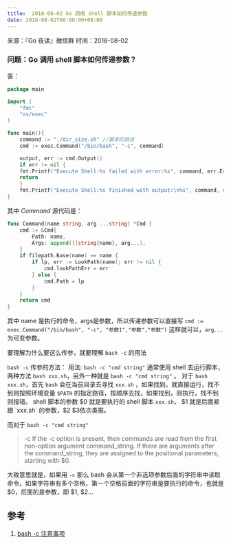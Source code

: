 ```yaml
---
title:  2018-08-02 Go 调用 shell 脚本如何传递参数
date: 2018-08-02T00:00:00+08:00
---
```


来源：『Go 夜读』微信群
时间：2018-08-02

### 问题：Go 调用 shell 脚本如何传递参数？

答：

```go
package main

import (
    "fmt"
    "os/exec"
)

func main(){
    command := "./dir_size.sh" //脚本的路径
    cmd := exec.Command("/bin/bash", "-c", command)

    output, err := cmd.Output()
    if err != nil {
	fmt.Printf("Execute Shell:%s failed with error:%s", command, err.Error())
	return
    }
    fmt.Printf("Execute Shell:%s finished with output:\n%s", command, string(output))
}
```

其中 *Command* 源代码是：

```go
func Command(name string, arg ...string) *Cmd {
	cmd := &Cmd{
		Path: name,
		Args: append([]string{name}, arg...),
	}
	if filepath.Base(name) == name {
		if lp, err := LookPath(name); err != nil {
			cmd.lookPathErr = err
		} else {
			cmd.Path = lp
		}
	}
	return cmd
}
```

其中 name 是执行的命令，args是参数，所以传递参数可以直接写 `cmd := exec.Command("/bin/bash", "-c", "参数1","参数","参数")` 这样就可以，`arg...` 为可变参数。

要理解为什么要这么传参，就要理解 `bash -c` 的用法

`bash -c` 传参的方法：
用法: `bash -c "cmd string"`
通常使用 shell 去运行脚本，两种方法 `bash xxx.sh`，另外一种就是 `bash -c "cmd string"` 。
对于 `bash xxx.sh`，首先 `bash` 会在当前目录去寻找 `xxx.sh` ，如果找到，就直接运行，找不到则按照环境变量 `$PATH` 的指定路径，按顺序去找，如果找到，则执行，找不到则报错。
shell 脚本的参数 $0 就是要执行的 shell 脚本 `xxx.sh`， $1 就是后面紧跟 `xxx.sh` 的参数，$2 $3依次类推。

而对于 `bash -c "cmd string"`

>-c If the -c option is present, then commands are read from the first non-option argument command_string.  If there are arguments after the command_string, they are assigned to the positional parameters, starting with $0.

大致意思就是，如果用 `-c` 那么 bash 会从第一个非选项参数后面的字符串中读取命令，如果字符串有多个空格，第一个空格前面的字符串是要执行的命令，也就是 $0，后面的是参数，即 $1, $2...

## 参考

1. [bash -c 注意事项](https://www.jianshu.com/p/198d819d24d1)
